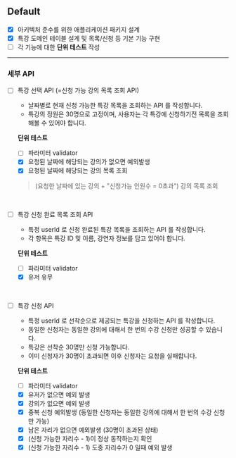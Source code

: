 ## Default
- [x] 아키텍처 준수를 위한 애플리케이션 패키지 설계
- [x] 특강 도메인 테이블 설계 및 목록/신청 등 기본 기능 구현
- [ ] 각 기능에 대한 **단위 테스트** 작성

---
### 세부 API
- [ ] 특강 선택 API (=신청 가능 강의 목록 조회 API)
  * 날짜별로 현재 신청 가능한 특강 목록을 조회하는 API 를 작성합니다.
  * 특강의 정원은 30명으로 고정이며, 사용자는 각 특강에 신청하기전 목록을 조회해볼 수 있어야 합니다.

  **단위 테스트**
  - [ ] 파라미터 validator
  - [x] 요청된 날짜에 해당되는 강의가 없으면 예외발생
  - [x] 요청된 날짜에 해당되는 강의 목록 조회

  > (요청한 날짜에 있는 강의 + "신청가능 인원수 = 0초과") 강의 목록 조회

<br>

- [ ] 특강 신청 완료 목록 조회 API
  * 특정 userId 로 신청 완료된 특강 목록을 조회하는 API 를 작성합니다.
  * 각 항목은 특강 ID 및 이름, 강연자 정보를 담고 있어야 합니다.

  **단위 테스트**
  - [ ] 파라미터 validator
  - [x] 유저 유무

<br>

- [ ] 특강 신청 API
  * 특정 userId 로 선착순으로 제공되는 특강을 신청하는 API 를 작성합니다.
  * 동일한 신청자는 동일한 강의에 대해서 한 번의 수강 신청만 성공할 수 있습니다.
  * 특강은 선착순 30명만 신청 가능합니다.
  * 이미 신청자가 30명이 초과되면 이후 신청자는 요청을 실패합니다.

  **단위 테스트**
  - [ ] 파라미터 validator
  - [x] 유저가 없으면 예외 발생
  - [x] 강의가 없으면 예외 발생
  - [x] 중복 신청 예외발생 (동일한 신청자는 동일한 강의에 대해서 한 번의 수강 신청만 가능)
  - [x] 남은 자리가 없으면 예외발생 (30명이 초과된 상태)
  - [x] (신청 가능한 자리수 - 1)이 정상 동작하는지 확인
  - [x] (신청 가능한 자리수 - 1) 도중 자리수가 0 일때 예외 발생